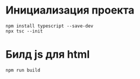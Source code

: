 # Инициализация проекта
```
npm install typescript --save-dev
npx tsc --init 
```

# Билд js для html
```
npm run build
```
